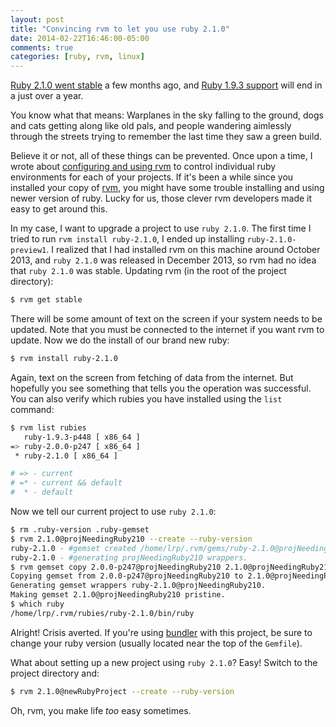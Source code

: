 ```yaml
---
layout: post
title: "Convincing rvm to let you use ruby 2.1.0"
date: 2014-02-22T16:46:00-05:00
comments: true
categories: [ruby, rvm, linux]
---
```


[Ruby 2.1.0 went stable](//ruby-lang.org/en/news/2013/12/25/ruby-2-1-0-is-released/) a few months ago, and [Ruby 1.9.3 support](//ruby-lang.org/en/news/2014/01/10/ruby-1-9-3-will-end-on-2015/) will end in a just over a year.

You know what that means: Warplanes in the sky falling to the ground, dogs and cats getting along like old pals, and people wandering aimlessly through the streets trying to remember the last time they saw a green build.

Believe it or not, all of these things can be prevented. Once upon a time, I wrote about [configuring and using rvm](/blog/2013/10/08/rvm-quick-start/) to control individual ruby environments for each of your projects. If it's been a while since you installed your copy of [rvm](//rvm.io/), you might have some trouble installing and using newer version of ruby. Lucky for us, those clever rvm developers made it easy to get around this.

In my case, I want to upgrade a project to use `ruby 2.1.0`. The first time I tried to run `rvm install ruby-2.1.0`, I ended up installing `ruby-2.1.0-preview1`. I realized that I had installed rvm on this machine around October 2013, and `ruby 2.1.0` was released in December 2013, so rvm had no idea that `ruby 2.1.0` was stable. Updating rvm (in the root of the project directory):

``` bash /home/lrp/Projects/2014/projNeedingRuby210
$ rvm get stable
```

There will be some amount of text on the screen if your system needs to be updated. Note that you must be connected to the internet if you want rvm to update. Now we do the install of our brand new ruby:

``` bash /home/lrp/Projects/2014/projNeedingRuby210
$ rvm install ruby-2.1.0
```

Again, text on the screen from fetching of data from the internet. But hopefully you see something that tells you the operation was successful. You can also verify which rubies you have installed using the `list` command:

``` bash /home/lrp/Projects/2014/projNeedingRuby210
$ rvm list rubies
   ruby-1.9.3-p448 [ x86_64 ]
=> ruby-2.0.0-p247 [ x86_64 ]
 * ruby-2.1.0 [ x86_64 ]

# => - current
# =* - current && default
#  * - default
```

Now we tell our current project to use `ruby 2.1.0`:

``` bash /home/lrp/Projects/2014/projNeedingRuby210
$ rm .ruby-version .ruby-gemset
$ rvm 2.1.0@projNeedingRuby210 --create --ruby-version
ruby-2.1.0 - #gemset created /home/lrp/.rvm/gems/ruby-2.1.0@projNeedingRuby210
ruby-2.1.0 - #generating projNeedingRuby210 wrappers.
$ rvm gemset copy 2.0.0-p247@projNeedingRuby210 2.1.0@projNeedingRuby210
Copying gemset from 2.0.0-p247@projNeedingRuby210 to 2.1.0@projNeedingRuby210
Generating gemset wrappers ruby-2.1.0@projNeedingRuby210.
Making gemset 2.1.0@projNeedingRuby210 pristine.
$ which ruby
/home/lrp/.rvm/rubies/ruby-2.1.0/bin/ruby
```

Alright! Crisis averted. If you're using [bundler](//bundler.io/) with this project, be sure to change your ruby version (usually located near the top of the `Gemfile`).

What about setting up a new project using `ruby 2.1.0`? Easy! Switch to the project directory and:

``` bash /home/lrp/Projects/2014/newRubyProject
$ rvm 2.1.0@newRubyProject --create --ruby-version
```

Oh, rvm, you make life _too_ easy sometimes.
